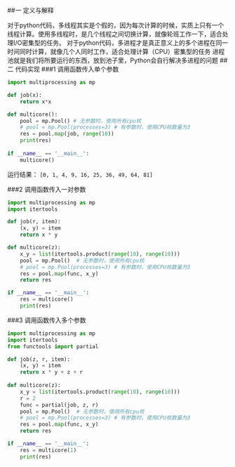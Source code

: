 ##一 定义与解释

对于python代码，多线程其实是个假的，因为每次计算的时候，实质上只有一个线程计算。使用多线程时，是几个线程之间切换计算，就像轮班工作一下，适合处理I/O密集型的任务。
对于python代码，多进程才是真正意义上的多个进程在同一时间同时计算，就像几个人同时工作，适合处理计算（CPU）密集型的任务
进程池就是我们将所要运行的东西，放到池子里，Python会自行解决多进程的问题
##二 代码实现
###1 调用函数传入单个参数
```python
import multiprocessing as mp

def job(x):
    return x*x

def multicore():
    pool = mp.Pool() # 无参数时，使用所有cpu核
    # pool = mp.Pool(processes=3) # 有参数时，使用CPU核数量为3
    res = pool.map(job, range(10))
    print(res)
    
if __name__ == '__main__':
    multicore()
```
运行结果：
```[0, 1, 4, 9, 16, 25, 36, 49, 64, 81]```


###2 调用函数传入一对参数
```python
import multiprocessing as mp
import itertools

def job(r, item):
    (x, y) = item
    return x * y 

def multicore(z):
    x_y = list(itertools.product(range(10), range(10)))
    pool = mp.Pool()  # 无参数时，使用所有cpu核
    # pool = mp.Pool(processes=3) # 有参数时，使用CPU核数量为3
    res = pool.map(func, x_y)
    return res

if __name__ == '__main__':
    res = multicore()
    print(res)
```


###3 调用函数传入多个参数
```python
import multiprocessing as mp
import itertools
from functools import partial

def job(z, r, item):
    (x, y) = item
    return x * y + z + r
    
def multicore(z):
    x_y = list(itertools.product(range(10), range(10)))
    r = 2
    func = partial(job, z, r)
    pool = mp.Pool()  # 无参数时，使用所有cpu核
    # pool = mp.Pool(processes=3) # 有参数时，使用CPU核数量为3
    res = pool.map(func, x_y)
    return res

if __name__ == '__main__':
    res = multicore(1)
    print(res)
```
